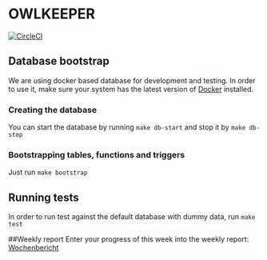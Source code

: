 # OWLKEEPER
[![CircleCI](https://circleci.com/gh/xvzf/owlkeeper/tree/master.svg?style=svg&circle-token=d1cc8d28c19045189e8c4b6fcc112315501d66b0)](https://circleci.com/gh/xvzf/owlkeeper/tree/master)

## Database bootstrap
We are using docker based database for development and testing.
In order to use it, make sure your system has the latest version of [Docker](https://github.com/docker/docker-install#usage) installed.

### Creating the database
You can start the database by running `make db-start` and stop it by `make db-stop`

### Bootstrapping tables, functions and triggers
Just run `make bootstrap`

## Running tests
In order to run test against the default database with dummy data, run `make test`

##Weekly report
Enter your progress of this week into the weekly report: [Wochenbericht](https://docs.google.com/document/d/1fClX0j4oiCWzAo_uZTWoU0w3ppw2IOY3KtYM4e4xFmY/edit?usp=sharing)
